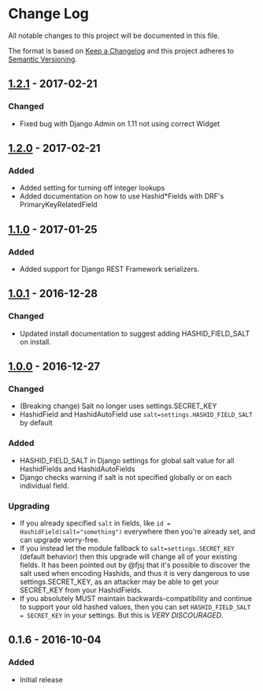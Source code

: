 # Change Log
All notable changes to this project will be documented in this file.

The format is based on [Keep a Changelog](http://keepachangelog.com/) 
and this project adheres to [Semantic Versioning](http://semver.org/).

## [1.2.1] - 2017-02-21
### Changed
- Fixed bug with Django Admin on 1.11 not using correct Widget

## [1.2.0] - 2017-02-21
### Added
- Added setting for turning off integer lookups
- Added documentation on how to use Hashid*Fields with DRF's PrimaryKeyRelatedField

## [1.1.0] - 2017-01-25
### Added
- Added support for Django REST Framework serializers.

## [1.0.1] - 2016-12-28
### Changed
- Updated install documentation to suggest adding HASHID_FIELD_SALT on install.

## [1.0.0] - 2016-12-27
### Changed
- (Breaking change) Salt no longer uses settings.SECRET_KEY
- HashidField and HashidAutoField use `salt=settings.HASHID_FIELD_SALT` by default

### Added
- HASHID_FIELD_SALT in Django settings for global salt value for all HashidFields and
  HashidAutoFields
- Django checks warning if salt is not specified globally or on each individual field.

### Upgrading
- If you already specified `salt` in fields, like `id = HashidField(salt="something")` everywhere
  then you're already set, and can upgrade worry-free.
- If you instead let the module fallback to `salt=settings.SECRET_KEY` (default behavior) then this
  upgrade will change all of your existing fields. It has been pointed out by @fjsj that it's possible
  to discover the salt used when encoding Hashids, and thus it is very dangerous to use
  settings.SECRET_KEY, as an attacker may be able to get your SECRET_KEY from your HashidFields.
- If you absolutely MUST maintain backwards-compatibility and continue to support your old hashed
  values, then you can set `HASHID_FIELD_SALT = SECRET_KEY` in your settings. But this is *VERY
  DISCOURAGED*.

## 0.1.6 - 2016-10-04
### Added
- Initial release

[1.2.1]: https://github.com/nshafer/django-hashid-field/compare/1.2.0...1.2.1
[1.2.0]: https://github.com/nshafer/django-hashid-field/compare/1.1.0...1.2.0
[1.1.0]: https://github.com/nshafer/django-hashid-field/compare/1.0.1...1.1.0
[1.0.1]: https://github.com/nshafer/django-hashid-field/compare/1.0.0...1.0.1
[1.0.0]: https://github.com/nshafer/django-hashid-field/compare/0.1.6...1.0.0
